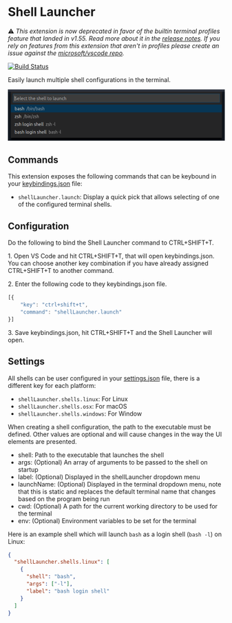 # Shell Launcher

⚠️ *This extension is now deprecated in favor of the builtin terminal profiles feature that landed in v1.55. Read more about it in the [release notes](https://code.visualstudio.com/updates/v1_55#_terminal-profiles). If you rely on features from this extension that aren't in profiles please create an issue against the [microsoft/vscode repo](https://github.com/microsoft/vscode/issues).*

[![Build Status](https://tyriar.visualstudio.com/vscode-shell-launcher/_apis/build/status/Tyriar.vscode-shell-launcher?branchName=master)](https://tyriar.visualstudio.com/vscode-shell-launcher/_build/latest?definitionId=3?branchName=master)

Easily launch multiple shell configurations in the terminal.

![Shell launcher in action](images/quick-pick.png)

## Commands

This extension exposes the following commands that can be keybound in your [keybindings.json](https://code.visualstudio.com/docs/customization/keybindings#_customizing-shortcuts) file:

- `shellLauncher.launch`: Display a quick pick that allows selecting of one of the configured terminal shells.

## Configuration
Do the following to bind the Shell Launcher command to CTRL+SHIFT+T.

1\. Open VS Code and hit CTRL+SHIFT+T, that will open keybindings.json. You can choose another key combination if you have already assigned CTRL+SHIFT+T to another command.

2\. Enter the following code to they keybindings.json file.

```javascript
[{
    "key": "ctrl+shift+t",
    "command": "shellLauncher.launch"
}]
```

3\. Save keybindings.json, hit CTRL+SHIFT+T and the Shell Launcher will open.

## Settings

All shells can be user configured in your [settings.json](https://code.visualstudio.com/docs/customization/userandworkspace) file, there is a different key for each platform:

- `shellLauncher.shells.linux`: For Linux
- `shellLauncher.shells.osx`: For macOS
- `shellLauncher.shells.windows`: For Window

When creating a shell configuration, the path to the executable must be defined. Other values are optional and will cause changes in the way the UI elements are presented. 

- shell: Path to the executable that launches the shell
- args: (Optional) An array of arguments to be passed to the shell on startup
- label: (Optional) Displayed in the shellLauncher dropdown menu
- launchName: (Optional) Displayed in the terminal dropdown menu, note that this is static and replaces the default terminal name that changes based on the program being run
- cwd: (Optional) A path for the current working directory to be used for the terminal
- env: (Optional) Environment variables to be set for the terminal

Here is an example shell which will launch `bash` as a login shell (`bash -l`) on Linux:

```json
{
  "shellLauncher.shells.linux": [
    {
      "shell": "bash",
      "args": ["-l"],
      "label": "bash login shell"
    }
  ]
}
```

